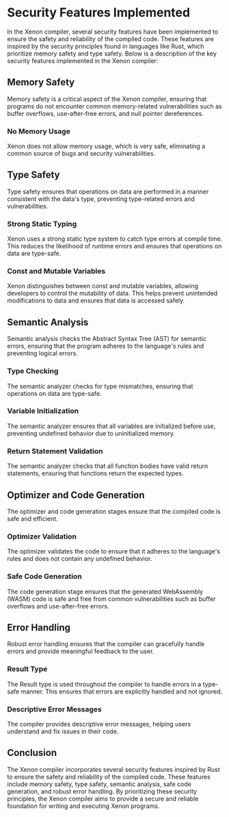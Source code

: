 # Security Features Implemented

In the Xenon compiler, several security features have been implemented to ensure the safety and reliability of the compiled code. These features are inspired by the security principles found in languages like Rust, which prioritize memory safety and type safety. Below is a description of the key security features implemented in the Xenon compiler:

## Memory Safety

Memory safety is a critical aspect of the Xenon compiler, ensuring that programs do not encounter common memory-related vulnerabilities such as buffer overflows, use-after-free errors, and null pointer dereferences.

### No Memory Usage

Xenon does not allow memory usage, which is very safe, eliminating a common source of bugs and security vulnerabilities.

## Type Safety

Type safety ensures that operations on data are performed in a manner consistent with the data's type, preventing type-related errors and vulnerabilities.

### Strong Static Typing

Xenon uses a strong static type system to catch type errors at compile time. This reduces the likelihood of runtime errors and ensures that operations on data are type-safe.

### Const and Mutable Variables

Xenon distinguishes between const and mutable variables, allowing developers to control the mutability of data. This helps prevent unintended modifications to data and ensures that data is accessed safely.

## Semantic Analysis

Semantic analysis checks the Abstract Syntax Tree (AST) for semantic errors, ensuring that the program adheres to the language's rules and preventing logical errors.

### Type Checking

The semantic analyzer checks for type mismatches, ensuring that operations on data are type-safe.

### Variable Initialization

The semantic analyzer ensures that all variables are initialized before use, preventing undefined behavior due to uninitialized memory.

### Return Statement Validation

The semantic analyzer checks that all function bodies have valid return statements, ensuring that functions return the expected types.

## Optimizer and Code Generation

The optimizer and code generation stages ensure that the compiled code is safe and efficient.

### Optimizer Validation

The optimizer validates the code to ensure that it adheres to the language's rules and does not contain any undefined behavior.

### Safe Code Generation

The code generation stage ensures that the generated WebAssembly (WASM) code is safe and free from common vulnerabilities such as buffer overflows and use-after-free errors.

## Error Handling

Robust error handling ensures that the compiler can gracefully handle errors and provide meaningful feedback to the user.

### Result Type

The Result type is used throughout the compiler to handle errors in a type-safe manner. This ensures that errors are explicitly handled and not ignored.

### Descriptive Error Messages

The compiler provides descriptive error messages, helping users understand and fix issues in their code.

## Conclusion

The Xenon compiler incorporates several security features inspired by Rust to ensure the safety and reliability of the compiled code. These features include memory safety, type safety, semantic analysis, safe code generation, and robust error handling. By prioritizing these security principles, the Xenon compiler aims to provide a secure and reliable foundation for writing and executing Xenon programs.